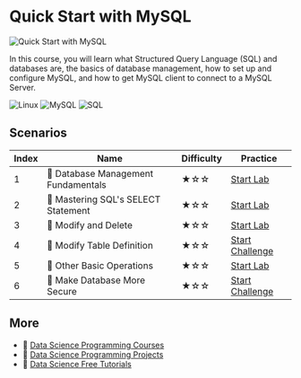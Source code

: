 # Quick Start with MySQL

![Quick Start with MySQL](https://cover-creator.appbot.io/quick-start-with-mysql.png)

In this course, you will learn what Structured Query Language (SQL) and databases are, the basics of database management, how to set up and configure MySQL, and how to get MySQL client to connect to a MySQL Server.

![Linux](https://img.shields.io/badge/Linux-whitesmoke?style=for-the-badge&logo=linux)
![MySQL](https://img.shields.io/badge/MySQL-whitesmoke?style=for-the-badge&logo=mysql)
![SQL](https://img.shields.io/badge/SQL-whitesmoke?style=for-the-badge&logo=sql)


## Scenarios

|   Index | Name                               | Difficulty   | Practice                                                                   |
|---------|------------------------------------|--------------|----------------------------------------------------------------------------|
|       1 | 📖 Database Management Fundamentals | ★☆☆          | <a target='_blank' href='https://labex.io/labs/178584'>Start Lab</a>       |
|       2 | 📖 Mastering SQL's SELECT Statement | ★☆☆          | <a target='_blank' href='https://labex.io/labs/178585'>Start Lab</a>       |
|       3 | 📖 Modify and Delete                | ★☆☆          | <a target='_blank' href='https://labex.io/labs/178586'>Start Lab</a>       |
|       4 | 🎯 Modify Table Definition          | ★☆☆          | <a target='_blank' href='https://labex.io/labs/178581'>Start Challenge</a> |
|       5 | 📖 Other Basic Operations           | ★☆☆          | <a target='_blank' href='https://labex.io/labs/178587'>Start Lab</a>       |
|       6 | 🎯 Make Database More Secure        | ★☆☆          | <a target='_blank' href='https://labex.io/labs/178582'>Start Challenge</a> |

## More

- 🔗 [Data Science Programming Courses](https://github.com/labex-labs/awesome-programming-courses)
- 🔗 [Data Science Programming Projects](https://github.com/labex-labs/awesome-programming-projects)
- 🔗 [Data Science Free Tutorials](https://github.com/labex-labs/data-science-free-tutorials)

